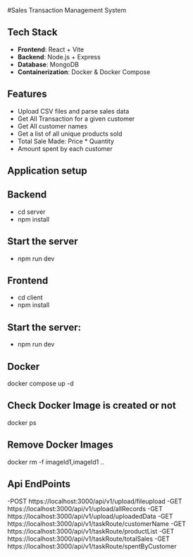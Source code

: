 #Sales Transaction Management System

## Tech Stack

- **Frontend**: React + Vite
- **Backend**: Node.js + Express
- **Database**: MongoDB
- **Containerization**: Docker & Docker Compose 

## Features
- Upload CSV files and parse sales data
- Get All Transaction for a given customer
- Get All customer names
- Get a list of all unique products sold
- Total Sale Made: Price * Quantity
- Amount spent by each customer

## Application setup 

## Backend 
- cd server
- npm install 

## Start the server
- npm run dev

## Frontend
- cd client
- npm install 

## Start the server:
- npm run dev

## Docker 
docker compose up -d


## Check Docker Image is created or not 
docker ps 

## Remove Docker Images
docker rm -f imageId1,imageId1 ..

## Api EndPoints 
-POST https://localhost:3000/api/v1/upload/fileupload
-GET https://localhost:3000/api/v1/upload/allRecords
-GET https://localhost:3000/api/v1/upload/uploadedData
-GET https://localhost:3000/api/v1/taskRoute/customerName
-GET https://localhost:3000/api/v1/taskRoute/productList
-GET https://localhost:3000/api/v1/taskRoute/totalSales
-GET https://localhost:3000/api/v1/taskRoute/spentByCustomer


